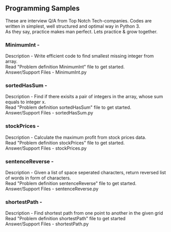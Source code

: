 ## Programming Samples
These are interview Q/A from Top Notch Tech-companies. Codes are written in simplest, well structured and optimal way in Python 3.</br>
As they say, practice makes man perfect. Lets practice & grow together.

### MinimumInt -
Description - Write efficient code to find smallest missing integer from array.</br>
Read "Problem definition MinimumInt" file to get started.</br>
Answer/Support Files - MinimumInt.py

### sortedHasSum -
Description - Find if there exisits a pair of integers in the array, whose sum equals to integer x.</br>
Read "Problem definition sortedHasSum" file to get started.</br>
Answer/Support Files - sortedHasSum.py

### stockPrices -
Description - Calculate the maximum profit from stock prices data.</br>
Read "Problem definition stockPrices" file to get started.</br>
Answer/Support Files - stockPrices.py

### sentenceReverse -
Description - Given a list of space seperated characters, return reversed list of words in form of characters.<br>
Read "Problem definition sentenceReverse" file to get started.</br>
Answer/Support Files - sentenceReverse.py

### shortestPath -
Description - Find shortest path from one point to another in the given grid<br>
Read "Problem definition shortestPath" file to get started</br>
Answer/Support Files - shortestPath.py
